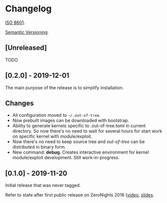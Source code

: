 # Changelog

[ISO 8601](https://xkcd.com/1179/).

[Semantic Versioning](https://semver.org/spec/v2.0.0.html).

## [Unreleased]

TODO

## [0.2.0] - 2019-12-01

The main purpose of the release is to simplify installation.

## Changes
- All configuration moved to `~/.out-of-tree`.
- Now prebuilt images can be downloaded with bootstrap.
- Ability to generate kernels specific to .out-of-tree.toml in current
  directory. So now there's no need to wait for several hours for
  start work on specific kernel with module/exploit.
- Now there's no need to keep source tree and _out-of-tree_ can be
  distributed in binary form.
- New command: **debug**. Creates interactive environment for kernel
  module/exploit development. Still work-in-progress.

## [0.1.0] - 2019-11-20

Initial release that was never tagged.

Refer to state after first public release on ZeroNights 2018
([video](https://youtu.be/2tL7bbCdIio),
[slides](https://2018.zeronights.ru/wp-content/uploads/materials/07-Ways-to-automate-testing-Linux-kernel-exploits.pdf).

